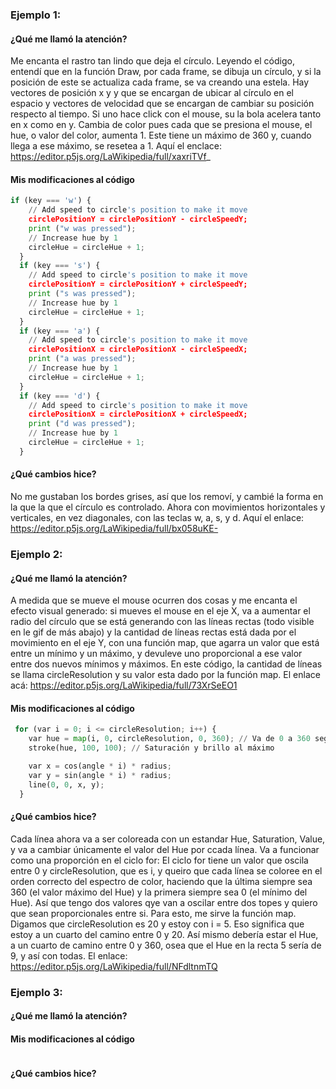 ### Ejemplo 1:
#### ¿Qué me llamó la atención?

Me encanta el rastro tan lindo que deja el círculo. Leyendo el código, entendí que en la función Draw, por cada frame, se dibuja un círculo, y si la posición de este se actualiza cada frame, se va creando una estela. Hay vectores de posición x y y que se encargan de ubicar al círculo en el espacio y vectores de velocidad que se encargan de cambiar su posición respecto al tiempo. Si uno hace click con el mouse, su la bola acelera tanto en x como en y. Cambia de color pues cada que se presiona el mouse, el hue, o valor del color, aumenta 1. Este tiene un máximo de 360 y, cuando llega a ese máximo, se resetea a 1. Aquí el enclace: https://editor.p5js.org/LaWikipedia/full/xaxriTVf_

#### Mis modificaciones al código

```py
if (key === 'w') {
    // Add speed to circle's position to make it move
    circlePositionY = circlePositionY - circleSpeedY;
    print ("w was pressed");
    // Increase hue by 1
    circleHue = circleHue + 1;
  }
  if (key === 's') {
    // Add speed to circle's position to make it move
    circlePositionY = circlePositionY + circleSpeedY;
    print ("s was pressed");
    // Increase hue by 1
    circleHue = circleHue + 1;
  }
  if (key === 'a') {
    // Add speed to circle's position to make it move
    circlePositionX = circlePositionX - circleSpeedX;
    print ("a was pressed");
    // Increase hue by 1
    circleHue = circleHue + 1;
  }
  if (key === 'd') {
    // Add speed to circle's position to make it move
    circlePositionX = circlePositionX + circleSpeedX;
    print ("d was pressed");
    // Increase hue by 1
    circleHue = circleHue + 1;
  }
```

#### ¿Qué cambios hice?

No me gustaban los bordes grises, así que los removí, y cambié la forma en la que la que el círculo es controlado. Ahora con movimientos horizontales y verticales, en vez diagonales, con las teclas w, a, s, y d. Aquí el enlace: https://editor.p5js.org/LaWikipedia/full/bx058uKE-

### Ejemplo 2:
#### ¿Qué me llamó la atención?

A medida que se mueve el mouse ocurren dos cosas y me encanta el efecto visual generado: si mueves el mouse en el eje X, va a aumentar el radio del círculo que se está generando con las líneas rectas (todo visible en le gif de más abajo) y la cantidad de líneas rectas está dada por el movimiento en el eje Y, con una función map, que agarra un valor que está entre un mínimo y un máximo, y devuleve uno proporcional a ese valor entre dos nuevos mínimos y máximos. En este código, la cantidad de líneas se llama circleResolution y su valor esta dado por la función map. El enlace acá: https://editor.p5js.org/LaWikipedia/full/73XrSeEO1

#### Mis modificaciones al código

```py
 for (var i = 0; i <= circleResolution; i++) {
    var hue = map(i, 0, circleResolution, 0, 360); // Va de 0 a 360 según la línea
    stroke(hue, 100, 100); // Saturación y brillo al máximo

    var x = cos(angle * i) * radius;
    var y = sin(angle * i) * radius;
    line(0, 0, x, y);
  }
```

#### ¿Qué cambios hice?

Cada línea ahora va a ser coloreada con un estandar Hue, Saturation, Value, y va a cambiar únicamente el valor del Hue por ccada línea. Va a funcionar como una proporción en el ciclo for: El ciclo for tiene un valor que oscila entre 0 y circleResolution, que es i, y queiro que cada línea se coloree en el orden correcto del espectro de color, haciendo que la última siempre sea 360 (el valor máximo del Hue) y la primera siempre sea 0 (el mínimo del Hue). Así que tengo dos valores qye van a oscilar entre dos topes y quiero que sean proporcionales entre si. Para esto, me sirve la función map. Digamos que circleResolution es 20 y estoy con i = 5. Eso significa que estoy a un cuarto del camino entre 0 y 20. Así mismo debería estar el Hue, a un cuarto de camino entre 0 y 360, osea que el Hue en la recta 5 sería de 9, y así con todas. El enlace: https://editor.p5js.org/LaWikipedia/full/NFdltnmTQ

### Ejemplo 3:
#### ¿Qué me llamó la atención?

#### Mis modificaciones al código

```py
```

#### ¿Qué cambios hice?

